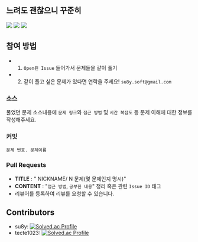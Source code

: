 ## 느려도 괜찮으니 꾸준히 
<div>
<img src="https://img.shields.io/badge/java-%23ED8B00.svg?style=for-the-badge&logo=java&logoColor=white" />
<img src="https://img.shields.io/badge/python-3776AB?style=for-the-badge&logo=python&logoColor=white"/>
<!-- <img src="https://img.shields.io/badge/java-007396?style=for-the-badge&logo=java&logoColor=white"/> -->
<img src="https://img.shields.io/badge/c++-00599C?style=for-the-badge&logo=c++&logoColor=white"/>
</div>

## 참여 방법
* 1. `Open된 Issue` 들어가서 문제들을 같이 풀기
* 2. 같이 풀고 싶은 문제가 있다면 연락을 주세요! `su8y.soft@gmail.com`
  
### 소스
풀었던 문제 소스내용에 `문제 링크`와 `접근 방법` 및 `시간 복잡도` 등 문제 이해에 대한 정보를 작성해주세요.

### 커밋 
```문제 번호. 문제이름```
  
### Pull Requests
* **TITLE** : " NICKNAME/ N 문제(몇 문제인지 명시)"
* **CONTENT** : "`접근 방법`, `공부한 내용`" 정리 혹은 관련 `Issue ID` 태그 
* 리뷰어를 등록하여 리뷰를 요청할 수 있습니다.


## Contributors
* su8y: [![Solved.ac Profile](http://mazassumnida.wtf/api/mini/generate_badge?boj=suby00)](https://solved.ac/suby00/)
* tecte1023: [![Solved.ac Profile](http://mazassumnida.wtf/api/mini/generate_badge?boj=tecte1023)](https://solved.ac/tecte1023/)
